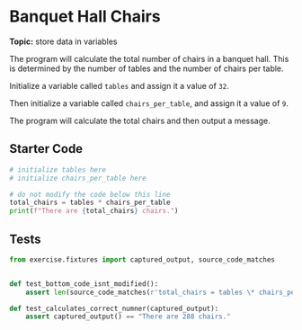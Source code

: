 # Banquet Hall Chairs
**Topic:** store data in variables



The program will calculate the total number of chairs in a banquet hall. This is determined by the number of tables and the number of chairs per table.

Initialize a variable called `tables` and assign it a value of `32`.

Then initialize a variable called `chairs_per_table`, and assign it a value of `9`.

The program will calculate the total chairs and then output a message.

## Starter Code
```python
# initialize tables here
# initialize chairs_per_table here

# do not modify the code below this line
total_chairs = tables * chairs_per_table
print(f"There are {total_chairs} chairs.")
```

## Tests
```python
from exercise.fixtures import captured_output, source_code_matches


def test_bottom_code_isnt_modified():
    assert len(source_code_matches(r'total_chairs = tables \* chairs_per_table\nprint\(f"There are {total_chairs} chairs."\)')) == 1, "You shouldn't modify the code at the bottom."

def test_calculates_correct_numner(captured_output):
    assert captured_output() == "There are 288 chairs."
```
